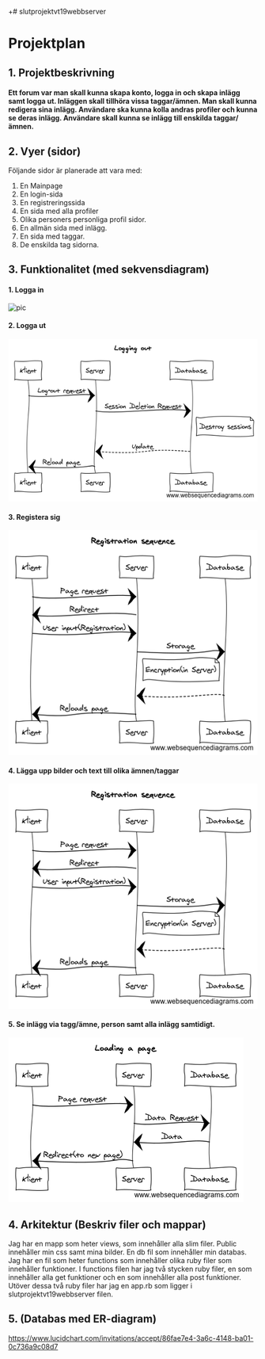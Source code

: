 +# slutprojektvt19webbserver

# Projektplan

## 1. Projektbeskrivning
#### Ett forum var man skall kunna skapa konto, logga in och skapa inlägg samt logga ut. Inläggen skall tillhöra vissa taggar/ämnen. Man skall kunna redigera sina inlägg. Användare ska kunna kolla andras profiler och kunna se deras inlägg. Användare skall kunna se inlägg till enskilda taggar/ämnen.
## 2. Vyer (sidor)
Följande sidor är planerade att vara med:
1. En Mainpage
2. En login-sida
3. En registreringssida
4. En sida med alla profiler
5. Olika personers personliga profil sidor.
6. En allmän sida med inlägg.
7. En sida med taggar.
8. De enskilda tag sidorna.
## 3. Funktionalitet (med sekvensdiagram)
#### 1. Logga in
![pic]()
#### 2. Logga ut
![pic](https://github.com/itggot-simon-hammerlid/slutprojektvt19webbserver/blob/master/Sekvensdiagram/loggingout.png)
#### 3. Registera sig
![pic](https://github.com/itggot-simon-hammerlid/slutprojektvt19webbserver/blob/master/Sekvensdiagram/registration_sequence.png)
#### 4. Lägga upp bilder och text till olika ämnen/taggar
![pic](https://github.com/itggot-simon-hammerlid/slutprojektvt19webbserver/blob/master/Sekvensdiagram/registration_sequence.png)
#### 5. Se inlägg via tagg/ämne, person samt alla inlägg samtidigt.
![pic](https://github.com/itggot-simon-hammerlid/slutprojektvt19webbserver/blob/master/Sekvensdiagram/page%20request%20sequence.png)
## 4. Arkitektur (Beskriv filer och mappar)
Jag har en mapp som heter views, som innehåller alla slim filer. Public innehåller min css samt mina bilder. En db fil som innehåller min databas. Jag har en fil som heter functions som innehåller olika ruby filer som innehåller funktioner. I functions filen har jag två stycken ruby filer, en som innehåller alla get funktioner och en som innehåller alla post funktioner. Utöver dessa två ruby filer har jag en app.rb som ligger i slutprojektvt19webbserver filen.
## 5. (Databas med ER-diagram)
https://www.lucidchart.com/invitations/accept/86fae7e4-3a6c-4148-ba01-0c736a9c08d7
